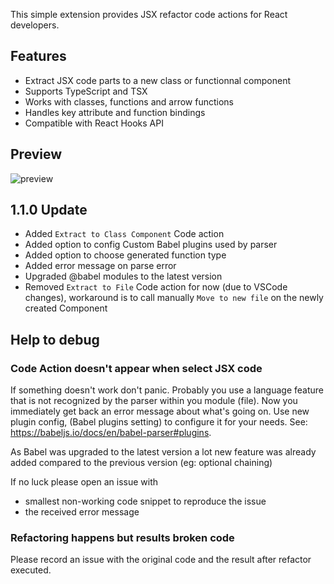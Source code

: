 This simple extension provides JSX refactor code actions for React developers.

## Features

-   Extract JSX code parts to a new class or functionnal component
-   Supports TypeScript and TSX
-   Works with classes, functions and arrow functions
-   Handles key attribute and function bindings
-   Compatible with React Hooks API

## Preview

![preview](assets/images/preview.gif)


## 1.1.0 Update

-   Added `Extract to Class Component` Code action
-   Added option to config Custom Babel plugins used by parser
-   Added option to choose generated function type
-   Added error message on parse error
-   Upgraded @babel modules to the latest version
-   Removed `Extract to File` Code action for now (due to VSCode changes), workaround is to call manually `Move to new file` on the newly created Component


## Help to debug

### Code Action doesn't appear when select JSX code

If something doesn't work don't panic. Probably you use a language feature that is not recognized by the parser within you module (file). Now you immediately get back an error message about what's going on. Use new plugin config, (Babel plugins setting) to configure it for your needs. See: https://babeljs.io/docs/en/babel-parser#plugins.

As Babel was upgraded to the latest version a lot new feature was already added compared to the previous version (eg: optional chaining)

If no luck please open an issue with
-   smallest non-working code snippet to reproduce the issue
-   the received error message


### Refactoring happens but results broken code

Please record an issue with the original code and the result after refactor executed.